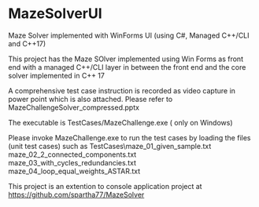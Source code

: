 # MazeSolverUI
Maze Solver implemented with WinForms UI (using C#, Managed C++/CLI and C++17)

This project has the Maze SOlver implemented using Win Forms as front end with a managed C++/CLI layer in between the front end and the core solver implemented in C++ 17 

A comprehensive test case instruction is recorded as video capture in power point which is also attached. Please refer to MazeChallengeSolver_compressed.pptx

The executable is TestCases/MazeChallenge.exe ( only on Windows)

Please invoke MazeChallenge.exe to run the test cases by loading the files (unit test cases) such as 
TestCases\maze_01_given_sample.txt
maze_02_2_connected_components.txt
maze_03_with_cycles_redundancies.txt
maze_04_loop_equal_weights_ASTAR.txt

This project is an extention to console application project at https://github.com/spartha77/MazeSolver
